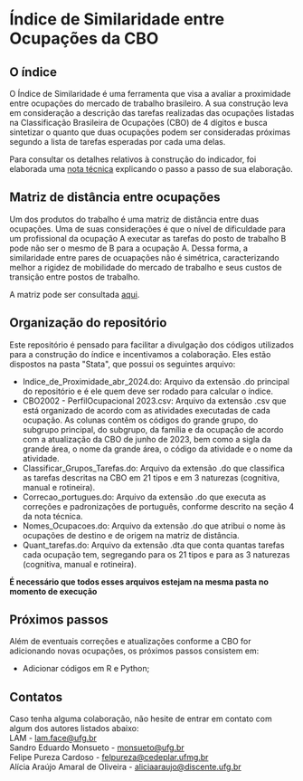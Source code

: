 # Índice de Similaridade entre Ocupações da CBO

## O índice

O Índice de Similaridade é uma ferramenta que visa a avaliar a proximidade entre ocupações do mercado de trabalho brasileiro. A sua construção leva em consideração a descrição das tarefas realizadas das ocupações listadas na Classificação Brasileira de Ocupações (CBO) de 4 dígitos e busca sintetizar o quanto que duas ocupações podem ser consideradas próximas segundo a lista de tarefas esperadas por cada uma delas.

Para consultar os detalhes relativos à construção do indicador, foi elaborada uma [nota técnica](https://lam.face.ufg.br/) explicando o passo a passo de sua elaboração.

## Matriz de distância entre ocupações

Um dos produtos do trabalho é uma matriz de distância entre duas ocupações. Uma de suas considerações é que o nível de dificuldade para um profissional da ocupação A executar as tarefas do posto de trabalho B pode não ser o mesmo de B para a ocupação A. Dessa forma, a similaridade entre pares de ocuapações não é simétrica, caracterizando melhor a rigidez de mobilidade do mercado de trabalho e seus custos de transição entre postos de trabalho.

A matriz pode ser consultada [aqui]([https://lam.face.ufg.br/](https://data.mendeley.com/datasets/vstnv3vdns/1)).

## Organização do repositório

Este repositório é pensado para facilitar a divulgação dos códigos utilizados para a construção do índice e incentivamos a colaboração. Eles estão dispostos na pasta "Stata", que possui os seguintes arquivo:

* Indice_de_Proximidade_abr_2024.do: Arquivo da extensão .do principal do repositório e é ele quem deve ser rodado para calcular o índice.
* CBO2002 - PerfilOcupacional 2023.csv: Arquivo da extensão .csv que está organizado de acordo com as atividades executadas de cada ocupação. As colunas contêm os códigos do grande grupo, do subgrupo principal, do subgrupo, da família e da ocupação de acordo com a atualização da CBO de junho de 2023, bem como a sigla da grande área, o nome da grande área, o código da atividade e o nome da atividade.
* Classificar_Grupos_Tarefas.do: Arquivo da extensão .do que classifica as tarefas descritas na CBO em 21 tipos e em 3 naturezas (cognitiva, manual e rotineira).
* Correcao_portugues.do: Arquivo da extensão .do que executa as correções e padronizações de português, conforme descrito na seção 4 da nota técnica.
* Nomes_Ocupacoes.do: Arquivo da extensão .do que atribui o nome às ocupações de destino e de origem na matriz de distância.
* Quant_tarefas.do: Arquivo da extensão .dta que conta quantas tarefas cada ocupação tem, segregando para os 21 tipos e para as 3 naturezas (cognitiva, manual e rotineira).

**É necessário que todos esses arquivos estejam na mesma pasta no momento de execução**

## Próximos passos

Além de eventuais correções e atualizações conforme a CBO for adicionando novas ocupações, os próximos passos consistem em:

* Adicionar códigos em R e Python;

## Contatos

Caso tenha alguma colaboração, não hesite de entrar em contato com algum dos autores listados abaixo:  
LAM - lam.face@ufg.br  
Sandro Eduardo Monsueto - monsueto@ufg.br  
Felipe Pureza Cardoso - felpureza@cedeplar.ufmg.br  
Alícia Araújo Amaral de Oliveira - aliciaaraujo@discente.ufg.br  

